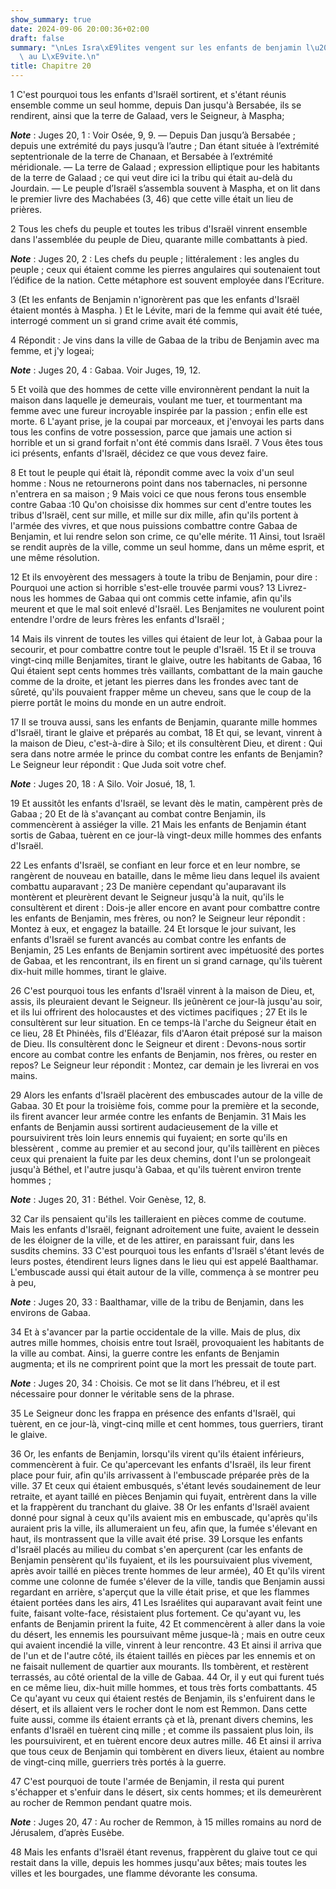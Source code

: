 ```yaml
---
show_summary: true
date: 2024-09-06 20:00:36+02:00
draft: false
summary: "\nLes Isra\xE9lites vengent sur les enfants de benjamin l\u2019injure faite\
  \ au L\xE9vite.\n"
title: Chapitre 20
---
```





1 C'est pourquoi tous les enfants d'Israël sortirent, et s'étant réunis ensemble comme un seul homme, depuis Dan jusqu'à Bersabée, ils se rendirent, ainsi que la terre de Galaad, vers le Seigneur, à Maspha;

***Note*** :  Juges 20, 1 : Voir Osée, 9, 9. ― Depuis Dan jusqu’à Bersabée ; depuis une extrémité du pays jusqu’à l’autre ; Dan étant située à l’extrémité septentrionale de la terre de Chanaan, et Bersabée à l’extrémité méridionale. ― La terre de Galaad ; expression elliptique pour les habitants de la terre de Galaad ; ce qui veut dire ici la tribu qui était au-delà du Jourdain. ― Le peuple d’Israël s’assembla souvent à Maspha, et on lit dans le premier livre des Machabées (3, 46) que cette ville était un lieu de prières.

2 Tous les chefs du peuple et toutes les tribus d'Israël vinrent ensemble dans l'assemblée du peuple de Dieu, quarante mille combattants à pied.

***Note*** :  Juges 20, 2 : Les chefs du peuple ; littéralement : les angles du peuple ; ceux qui étaient comme les pierres angulaires qui soutenaient tout l’édifice de la nation. Cette métaphore est souvent employée dans l’Ecriture.

3 (Et les enfants de Benjamin n'ignorèrent pas que les enfants d'Israël étaient montés à Maspha. ) Et le Lévite, mari de la femme qui avait été tuée, interrogé comment un si grand crime avait été commis,


4 Répondit : Je vins dans la ville de Gabaa de la tribu de Benjamin avec ma femme, et j'y logeai;

***Note*** :  Juges 20, 4 : Gabaa. Voir Juges, 19, 12.

5 Et voilà que des hommes de cette ville environnèrent pendant la nuit la maison dans laquelle je demeurais, voulant me tuer, et tourmentant ma femme avec une fureur incroyable inspirée par la passion ; enfin elle est morte. 6 L'ayant prise, je la coupai par morceaux, et j'envoyai les parts dans tous les confins de votre possession, parce que jamais une action si horrible et un si grand forfait n'ont été commis dans Israël. 7 Vous êtes tous ici présents, enfants d'Israël, décidez ce que vous devez faire.


8 Et tout le peuple qui était là, répondit comme avec la voix d'un seul homme : Nous ne retournerons point dans nos tabernacles, ni personne n'entrera en sa maison ; 9 Mais voici ce que nous ferons tous ensemble contre Gabaa :10 Qu'on choisisse dix hommes sur cent d'entre toutes les tribus d'Israël, cent sur mille, et mille sur dix mille, afin qu'ils portent à l'armée des vivres, et que nous puissions combattre contre Gabaa de Benjamin, et lui rendre selon son crime, ce qu'elle mérite. 11 Ainsi, tout Israël se rendit auprès de la ville, comme un seul homme, dans un même esprit, et une même résolution.


12 Et ils envoyèrent des messagers à toute la tribu de Benjamin, pour dire : Pourquoi une action si horrible s'est-elle trouvée parmi vous? 13 Livrez-nous les hommes de Gabaa qui ont commis cette infamie, afin qu'ils meurent et que le mal soit enlevé d'Israël. Les Benjamites ne voulurent point entendre l'ordre de leurs frères les enfants d'Israël ;


14 Mais ils vinrent de toutes les villes qui étaient de leur lot, à Gabaa pour la secourir, et pour combattre contre tout le peuple d'Israël. 15 Et il se trouva vingt-cinq mille Benjamites, tirant le glaive, outre les habitants de Gabaa, 16 Qui étaient sept cents hommes très vaillants, combattant de la main gauche comme de la droite, et jetant les pierres dans les frondes avec tant de sûreté, qu'ils pouvaient frapper même un cheveu, sans que le coup de la pierre portât le moins du monde en un autre endroit.


17 Il se trouva aussi, sans les enfants de Benjamin, quarante mille hommes d'Israël, tirant le glaive et préparés au combat, 18 Et qui, se levant, vinrent à la maison de Dieu, c'est-à-dire à Silo; et ils consultèrent Dieu, et dirent : Qui sera dans notre armée le prince du combat contre les enfants de Benjamin? Le Seigneur leur répondit : Que Juda soit votre chef.

***Note*** :  Juges 20, 18 : A Silo. Voir Josué, 18, 1.


19 Et aussitôt les enfants d'Israël, se levant dès le matin, campèrent près de Gabaa ; 20 Et de là s'avançant au combat contre Benjamin, ils commencèrent à assiéger la ville. 21 Mais les enfants de Benjamin étant sortis de Gabaa, tuèrent en ce jour-là vingt-deux mille hommes des enfants d'Israël.


22 Les enfants d'Israël, se confiant en leur force et en leur nombre, se rangèrent de nouveau en bataille, dans le même lieu dans lequel ils avaient combattu auparavant ; 23 De manière cependant qu'auparavant ils montèrent et pleurèrent devant le Seigneur jusqu'à la nuit, qu'ils le consultèrent et dirent : Dois-je aller encore en avant pour combattre contre les enfants de Benjamin, mes frères, ou non? le Seigneur leur répondit : Montez à eux, et engagez la bataille. 24 Et lorsque le jour suivant, les enfants d'Israël se furent avancés au combat contre les enfants de Benjamin, 25 Les enfants de Benjamin sortirent avec impétuosité des portes de Gabaa, et les rencontrant, ils en firent un si grand carnage, qu'ils tuèrent dix-huit mille hommes, tirant le glaive.


26 C'est pourquoi tous les enfants d'Israël vinrent à la maison de Dieu, et, assis, ils pleuraient devant le Seigneur. Ils jeûnèrent ce jour-là jusqu'au soir, et ils lui offrirent des holocaustes et des victimes pacifiques ; 27 Et ils le consultèrent sur leur situation. En ce temps-là l'arche du Seigneur était en ce lieu, 28 Et Phinéès, fils d'Eléazar, fils d'Aaron était préposé sur la maison de Dieu. Ils consultèrent donc le Seigneur et dirent : Devons-nous sortir encore au combat contre les enfants de Benjamin, nos frères, ou rester en repos? Le Seigneur leur répondit : Montez, car demain je les livrerai en vos mains.


29 Alors les enfants d'Israël placèrent des embuscades autour de la ville de Gabaa. 30 Et pour la troisième fois, comme pour la première et la seconde, ils firent avancer leur armée contre les enfants de Benjamin. 31 Mais les enfants de Benjamin aussi sortirent audacieusement de la ville et poursuivirent très loin leurs ennemis qui fuyaient; en sorte qu'ils en blessèrent , comme au premier et au second jour, qu'ils taillèrent en pièces ceux qui prenaient la fuite par les deux chemins, dont l'un se prolongeait jusqu'à Béthel, et l'autre jusqu'à Gabaa, et qu'ils tuèrent environ trente hommes ;

***Note*** :  Juges 20, 31 : Béthel. Voir Genèse, 12, 8.

32 Car ils pensaient qu'ils les tailleraient en pièces comme de coutume. Mais les enfants d'Israël, feignant adroitement une fuite, avaient le dessein de les éloigner de la ville, et de les attirer, en paraissant fuir, dans les susdits chemins. 33 C'est pourquoi tous les enfants d'Israël s'étant levés de leurs postes, étendirent leurs lignes dans le lieu qui est appelé Baalthamar. L'embuscade aussi qui était autour de la ville, commença à se montrer peu à peu,

***Note*** :  Juges 20, 33 : Baalthamar, ville de la tribu de Benjamin, dans les environs de Gabaa.

34 Et à s'avancer par la partie occidentale de la ville. Mais de plus, dix autres mille hommes, choisis entre tout Israël, provoquaient les habitants de la ville au combat. Ainsi, la guerre contre les enfants de Benjamin augmenta; et ils ne comprirent point que la mort les pressait de toute part.

***Note*** :  Juges 20, 34 : Choisis. Ce mot se lit dans l’hébreu, et il est nécessaire pour donner le véritable sens de la phrase.

35 Le Seigneur donc les frappa en présence des enfants d'Israël, qui tuèrent, en ce jour-là, vingt-cinq mille et cent hommes, tous guerriers, tirant le glaive.


36 Or, les enfants de Benjamin, lorsqu'ils virent qu'ils étaient inférieurs, commencèrent à fuir. Ce qu'apercevant les enfants d'Israël, ils leur firent place pour fuir, afin qu'ils arrivassent à l'embuscade préparée près de la ville. 37 Et ceux qui étaient embusqués, s'étant levés soudainement de leur retraite, et ayant taillé en pièces Benjamin qui fuyait, entrèrent dans la ville et la frappèrent du tranchant du glaive. 38 Or les enfants d'Israël avaient donné pour signal à ceux qu'ils avaient mis en embuscade, qu'après qu'ils auraient pris la ville, ils allumeraient un feu, afin que, la fumée s'élevant en haut, ils montrassent que la ville avait été prise. 39 Lorsque les enfants d'Israël placés au milieu du combat s'en aperçurent (car les enfants de Benjamin pensèrent qu'ils fuyaient, et ils les poursuivaient plus vivement, après avoir taillé en pièces trente hommes de leur armée), 40 Et qu'ils virent comme une colonne de fumée s'élever de la ville, tandis que Benjamin aussi regardant en arrière, s'aperçut
que la ville était prise, et que les flammes étaient portées dans les airs, 41 Les Israélites qui auparavant avait feint une fuite, faisant volte-face, résistaient plus fortement. Ce qu'ayant vu, les enfants de Benjamin prirent la fuite, 42 Et commencèrent à aller dans la voie du désert, les ennemis les poursuivant même jusque-là ; mais en outre ceux qui avaient incendié la ville, vinrent à leur rencontre. 43 Et ainsi il arriva que de l'un et de l'autre côté, ils étaient taillés en pièces par les ennemis et on ne faisait nullement de quartier aux mourants. Ils tombèrent, et restèrent terrassés, au côté oriental de la ville de Gabaa. 44 Or, il y eut qui furent tués en ce même lieu, dix-huit mille hommes, et tous très forts combattants. 45 Ce qu'ayant vu ceux qui étaient restés de Benjamin, ils s'enfuirent dans le désert, et ils allaient vers le rocher dont le nom est Remmon. Dans cette fuite aussi, comme ils étaient errants çà et là, prenant divers chemins, les enfants d'Israël en tuèrent cinq mille ; et comme ils
passaient plus loin, ils les poursuivirent, et en tuèrent encore deux autres mille. 46 Et ainsi il arriva que tous ceux de Benjamin qui tombèrent en divers lieux, étaient au nombre de vingt-cinq mille, guerriers très portés à la guerre.


47 C'est pourquoi de toute l'armée de Benjamin, il resta qui purent s'échapper et s'enfuir dans le désert, six cents hommes; et ils demeurèrent au rocher de Remmon pendant quatre mois.

***Note*** :  Juges 20, 47 : Au rocher de Remmon, à 15 milles romains au nord de Jérusalem, d’après Eusèbe.

48 Mais les enfants d'Israël étant revenus, frappèrent du glaive tout ce qui restait dans la ville, depuis les hommes jusqu'aux bêtes; mais toutes les villes et les bourgades, une flamme dévorante les consuma.

